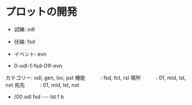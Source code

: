 # プロットの開発
- 試練: odl
- 伏線: fsd

- イベント: evn

- 0-odl-1-fsd-01f-evn

カテゴリー: odl, gen, lov, pst
機能　　　: fsd, fct, rsl
場所　　　: 01, mid, lst, nxt
宛先　　　: 01, mid, lst, nxt

- /00 odl fsd --- lst f b
